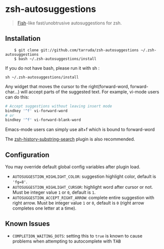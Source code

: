 # zsh-autosuggestions

> [Fish](http://fishshell.com/)-like fast/unobtrusive autosuggestions for zsh.

## Installation
```
    $ git clone git://github.com/tarruda/zsh-autosuggestions ~/.zsh-autosuggestions
    $ bash ~/.zsh-autosuggestions/install
```

If you do not have bash, please run it with sh :

`
sh ~/.zsh-autosuggestions/install
`

Any widget that moves the cursor to the right(forward-word, forward-char...)
will accept parts of the suggested text. For example, vi-mode users can do
this:

```sh
# Accept suggestions without leaving insert mode
bindkey '^f' vi-forward-word
# or
bindkey '^f' vi-forward-blank-word
```

Emacs-mode users can simply use alt+f which is bound to forward-word

The [zsh-history-substring-search](https://github.com/zsh-users/zsh-history-substring-search)
plugin is also recommended.

## Configuration

You may override default global config variables after plugin load.

- `AUTOSUGGESTION_HIGHLIGHT_COLOR`: suggestion highlight color, default is `'fg=8'`.
- `AUTOSUGGESTION_HIGHLIGHT_CURSOR`: highlight word after cursor or not. Must be integer value `1` or `0`, default is `1`.
- `AUTOSUGGESTION_ACCEPT_RIGHT_ARROW`: complete entire suggestion with right arrow. Must be integer value `1` or `0`, default is `0` (right arrow completes one letter at a time).

## Known Issues

 - `COMPLETION_WAITING_DOTS`: setting this to `true` is known to cause problems when attempting to autocomplete with <kbd>TAB</kbd>
